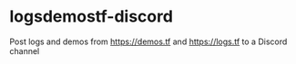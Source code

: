 # logsdemostf-discord
Post logs and demos from https://demos.tf and https://logs.tf to a Discord channel
